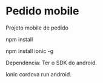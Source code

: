 # Pedido mobile

Projeto mobile de pedido

npm install

npm install ionic -g


Dependencia: Ter o SDK do android.

ionic cordova run android.
